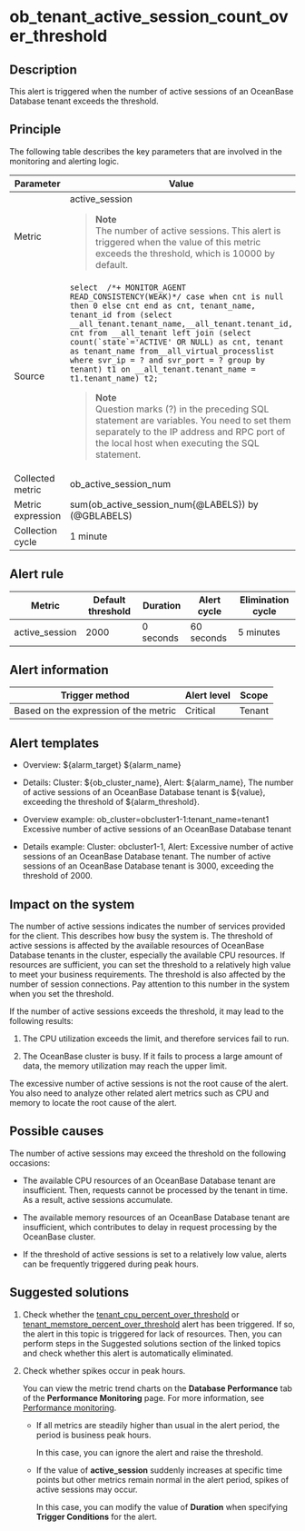 ob_tenant_active_session_count_over_threshold
==================================================================

Description
--------------------------------

This alert is triggered when the number of active sessions of an OceanBase Database tenant exceeds the threshold.

Principle
------------------------------

The following table describes the key parameters that are involved in the monitoring and alerting logic.

|     Parameter     |                                                                                                                                                                                                                                                                                                                                               Value                                                                                                                                                                                                                                                                                                                                               |
|-------------------|---------------------------------------------------------------------------------------------------------------------------------------------------------------------------------------------------------------------------------------------------------------------------------------------------------------------------------------------------------------------------------------------------------------------------------------------------------------------------------------------------------------------------------------------------------------------------------------------------------------------------------------------------------------------------------------------------|
| Metric            | active_session <blockquote>**Note** <br> The number of active sessions. This alert is triggered when the value of this metric exceeds the threshold, which is 10000 by default. </blockquote>                                                                                                                                                                                                                                                                                                                                                                                                                                                                                                                  |
| Source            | ```select  /*+ MONITOR_AGENT READ_CONSISTENCY(WEAK)*/ case when cnt is null then 0 else cnt end as cnt, tenant_name, tenant_id from (select __all_tenant.tenant_name,__all_tenant.tenant_id, cnt from __all_tenant left join (select count(`state`='ACTIVE' OR NULL) as cnt, tenant as tenant_name from__all_virtual_processlist where svr_ip = ? and svr_port = ? group by tenant) t1 on __all_tenant.tenant_name = t1.tenant_name) t2;```  <blockquote>**Note** <br> Question marks (?) in the preceding SQL statement are variables. You need to set them separately to the IP address and RPC port of the local host when executing the SQL statement. </blockquote>|
| Collected metric  | ob_active_session_num                                                                                                                                                                                                                                                                                                                                                                                                                                                                                                                                                                                                                                                                             |
| Metric expression | sum(ob_active_session_num{@LABELS}) by (@GBLABELS)                                                                                                                                                                                                                                                                                                                                                                                                                                                                                                                                                                                                                                                |
| Collection cycle  | 1 minute                                                                                                                                                                                                                                                                                                                                                                                                                                                                                                                                                                                                                                                                                          |

Alert rule
-------------------------------

|     Metric     | Default threshold | Duration  | Alert cycle | Elimination cycle |
|----------------|-------------------|-----------|-------------|-------------------|
| active_session | 2000              | 0 seconds | 60 seconds  | 5 minutes         |

Alert information
--------------------------------------

|            Trigger method             | Alert level | Scope  |
|---------------------------------------|-------------|--------|
| Based on the expression of the metric | Critical    | Tenant |

Alert templates
------------------------------------

* Overview: ${alarm_target} ${alarm_name}

* Details: Cluster: ${ob_cluster_name}, Alert: ${alarm_name}, The number of active sessions of an OceanBase Database tenant is ${value}, exceeding the threshold of ${alarm_threshold}.

* Overview example: ob_cluster=obcluster1-1:tenant_name=tenant1 Excessive number of active sessions of an OceanBase Database tenant

* Details example: Cluster: obcluster1-1, Alert: Excessive number of active sessions of an OceanBase Database tenant. The number of active sessions of an OceanBase Database tenant is 3000, exceeding the threshold of 2000.

Impact on the system
-----------------------------------------

The number of active sessions indicates the number of services provided for the client. This describes how busy the system is. The threshold of active sessions is affected by the available resources of OceanBase Database tenants in the cluster, especially the available CPU resources. If resources are sufficient, you can set the threshold to a relatively high value to meet your business requirements. The threshold is also affected by the number of session connections. Pay attention to this number in the system when you set the threshold.

If the number of active sessions exceeds the threshold, it may lead to the following results:

1. The CPU utilization exceeds the limit, and therefore services fail to run.

2. The OceanBase cluster is busy. If it fails to process a large amount of data, the memory utilization may reach the upper limit.

The excessive number of active sessions is not the root cause of the alert. You also need to analyze other related alert metrics such as CPU and memory to locate the root cause of the alert.

Possible causes
------------------------------------

The number of active sessions may exceed the threshold on the following occasions:

* The available CPU resources of an OceanBase Database tenant are insufficient. Then, requests cannot be processed by the tenant in time. As a result, active sessions accumulate.

* The available memory resources of an OceanBase Database tenant are insufficient, which contributes to delay in request processing by the OceanBase cluster.

* If the threshold of active sessions is set to a relatively low value, alerts can be frequently triggered during peak hours.

Suggested solutions
----------------------------------------

1. Check whether the [tenant_cpu_percent_over_threshold](../2.ob-alert/29.tenant_cpu_percent_over_threshold.md) or [tenant_memstore_percent_over_threshold](30.tenant_memstore_percent_over_threshold.md) alert has been triggered. If so, the alert in this topic is triggered for lack of resources. Then, you can perform steps in the Suggested solutions section of the linked topics and check whether this alert is automatically eliminated.

2. Check whether spikes occur in peak hours.

   You can view the metric trend charts on the **Database Performance** tab of the **Performance Monitoring** page. For more information, see [Performance monitoring](../../4.user-guide-2/4.cluster-features/5.performance-monitoring-1.md).
   * If all metrics are steadily higher than usual in the alert period, the period is business peak hours.

     In this case, you can ignore the alert and raise the threshold.

   * If the value of **active_session** suddenly increases at specific time points but other metrics remain normal in the alert period, spikes of active sessions may occur.

     In this case, you can modify the value of **Duration** when specifying **Trigger Conditions** for the alert.
